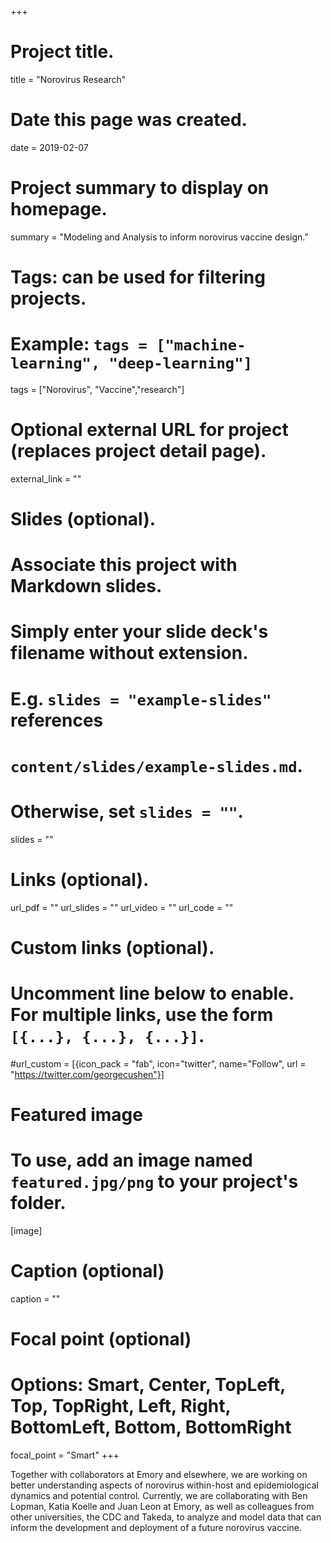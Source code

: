 +++
# Project title.
title = "Norovirus Research"

# Date this page was created.
date = 2019-02-07

# Project summary to display on homepage.
summary = "Modeling and Analysis to inform norovirus vaccine design."

# Tags: can be used for filtering projects.
# Example: `tags = ["machine-learning", "deep-learning"]`
tags = ["Norovirus", "Vaccine","research"]

# Optional external URL for project (replaces project detail page).
external_link = ""

# Slides (optional).
#   Associate this project with Markdown slides.
#   Simply enter your slide deck's filename without extension.
#   E.g. `slides = "example-slides"` references 
#   `content/slides/example-slides.md`.
#   Otherwise, set `slides = ""`.
slides = ""

# Links (optional).
url_pdf = ""
url_slides = ""
url_video = ""
url_code = ""

# Custom links (optional).
#   Uncomment line below to enable. For multiple links, use the form `[{...}, {...}, {...}]`.
#url_custom = [{icon_pack = "fab", icon="twitter", name="Follow", url = "https://twitter.com/georgecushen"}]

# Featured image
# To use, add an image named `featured.jpg/png` to your project's folder. 
[image]
  # Caption (optional)
  caption = ""
  # Focal point (optional)
  # Options: Smart, Center, TopLeft, Top, TopRight, Left, Right, BottomLeft, Bottom, BottomRight
  focal_point = "Smart"
+++

Together with collaborators at Emory and elsewhere, we are working on better understanding aspects of norovirus within-host and epidemiological dynamics and potential control. Currently, we are collaborating with Ben Lopman, Katia Koelle and Juan Leon at Emory, as well as colleagues from other universities, the CDC and Takeda, to analyze and model data that can inform the development and deployment of a future norovirus vaccine.
